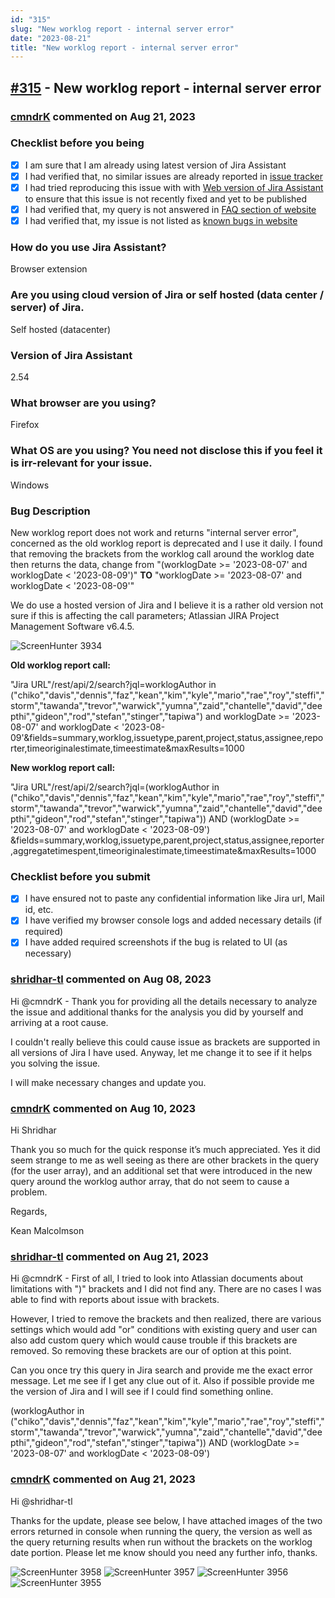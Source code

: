 ```yaml
---
id: "315"
slug: "New worklog report - internal server error"
date: "2023-08-21"
title: "New worklog report - internal server error"
---
```



## [#315](https://github.com/shridhar-tl/jira-assistant/issues/315) - New worklog report - internal server error

### [cmndrK](https://github.com/cmndrK) commented on Aug 21, 2023

### Checklist before you being

- [X] I am sure that I am already using latest version of Jira Assistant
- [X] I had verified that, no similar issues are already reported in [issue tracker](https://github.com/shridhar-tl/jira-assistant/issues)
- [X] I had tried reproducing this issue with with [Web version of Jira Assistant](https://app.jiraassistant.com) to ensure that this issue is not recently fixed and yet to be published
- [X] I had verified that, my query is not answered in [FAQ section of website](https://www.jiraassistant.com/faq)
- [X] I had verified that, my issue is not listed as [known bugs in website](https://www.jiraassistant.com/version-history)

### How do you use Jira Assistant?

Browser extension

### Are you using cloud version of Jira or self hosted (data center / server) of Jira.

Self hosted (datacenter)

### Version of Jira Assistant

2.54

### What browser are you using?

Firefox

### What OS are you using? You need not disclose this if you feel it is irr-relevant for your issue.

Windows

### Bug Description

New worklog report does not work and returns "internal server error", concerned as the old worklog report is deprecated and I use it daily. I found that removing the brackets from the worklog call around the worklog date then returns the data, change from "(worklogDate >= '2023-08-07' and worklogDate < '2023-08-09')" **TO** "worklogDate >= '2023-08-07' and worklogDate < '2023-08-09'"

We do use a hosted version of Jira and I believe it is a rather old version not sure if this is affecting the call parameters; Atlassian JIRA Project Management Software v6.4.5.

![ScreenHunter 3934](https://github.com/shridhar-tl/jira-assistant/assets/141708119/69843a2b-3074-4372-81d9-ee2c068d1c41)

**Old worklog report call:**

"Jira URL"/rest/api/2/search?jql=worklogAuthor in ("chiko","davis","dennis","faz","kean","kim","kyle","mario","rae","roy","steffi","storm","tawanda","trevor","warwick","yumna","zaid","chantelle","david","deepthi","gideon","rod","stefan","stinger","tapiwa") and worklogDate >= '2023-08-07' and worklogDate < '2023-08-09'&fields=summary,worklog,issuetype,parent,project,status,assignee,reporter,timeoriginalestimate,timeestimate&maxResults=1000

**New worklog report call:**

"Jira URL"/rest/api/2/search?jql=(worklogAuthor in ("chiko","davis","dennis","faz","kean","kim","kyle","mario","rae","roy","steffi","storm","tawanda","trevor","warwick","yumna","zaid","chantelle","david","deepthi","gideon","rod","stefan","stinger","tapiwa")) AND (worklogDate >= '2023-08-07' and worklogDate < '2023-08-09') &fields=summary,worklog,issuetype,parent,project,status,assignee,reporter,aggregatetimespent,timeoriginalestimate,timeestimate&maxResults=1000


### Checklist before you submit

- [X] I have ensured not to paste any confidential information like Jira url, Mail id, etc.
- [X] I have verified my browser console logs and added necessary details (if required)
- [X] I have added required screenshots if the bug is related to UI (as necessary)

### [shridhar-tl](https://github.com/shridhar-tl) commented on Aug 08, 2023

Hi @cmndrK - Thank you for providing all the details necessary to analyze the issue and additional thanks for the analysis you did by yourself and arriving at a root cause.

I couldn't really believe this could cause issue as brackets are supported in all versions of Jira I have used. Anyway, let me change it to see if it helps you solving the issue.

I will make necessary changes and update you.

### [cmndrK](https://github.com/cmndrK) commented on Aug 10, 2023

Hi Shridhar

Thank you so much for the quick response it’s much appreciated. Yes it did seem strange to me as well seeing as there are other brackets in the query (for the user array), and an additional set that were introduced in the new query around the worklog author array, that do not seem to cause a problem.

Regards,

Kean Malcolmson


### [shridhar-tl](https://github.com/shridhar-tl) commented on Aug 21, 2023

Hi @cmndrK - First of all, I tried to look into Atlassian documents about limitations with ")" brackets and I did not find any. There are no cases I was able to find with reports about issue with brackets.

However, I tried to remove the brackets and then realized, there are various settings which would add "or" conditions with existing query and user can also add custom query which would cause trouble if this brackets are removed. So removing these brackets are our of option at this point.

Can you once try this query in Jira search and provide me the exact error message. Let me see if I get any clue out of it. Also if possible provide me the version of Jira and I will see if I could find something online.

(worklogAuthor in ("chiko","davis","dennis","faz","kean","kim","kyle","mario","rae","roy","steffi","storm","tawanda","trevor","warwick","yumna","zaid","chantelle","david","deepthi","gideon","rod","stefan","stinger","tapiwa")) AND (worklogDate >= '2023-08-07' and worklogDate < '2023-08-09')

### [cmndrK](https://github.com/cmndrK) commented on Aug 21, 2023

Hi @shridhar-tl 

Thanks for the update, please see below, I have attached images of the two errors returned in console when running the query, the version as well as the query returning results when run without the brackets on the worklog date portion. Please let me know should you need any further info, thanks.

![ScreenHunter 3958](https://github.com/shridhar-tl/jira-assistant/assets/141708119/3b0770ba-0b47-431d-9849-9dfb3d50784f)
![ScreenHunter 3957](https://github.com/shridhar-tl/jira-assistant/assets/141708119/d525f496-06d2-4de3-ac93-4662acf436c5)
![ScreenHunter 3956](https://github.com/shridhar-tl/jira-assistant/assets/141708119/fb9c9f2d-ebae-4e0a-af2f-c3d126a9ce04)
![ScreenHunter 3955](https://github.com/shridhar-tl/jira-assistant/assets/141708119/3d1bbe4f-8a46-45e6-8713-a22e1560aa34)

